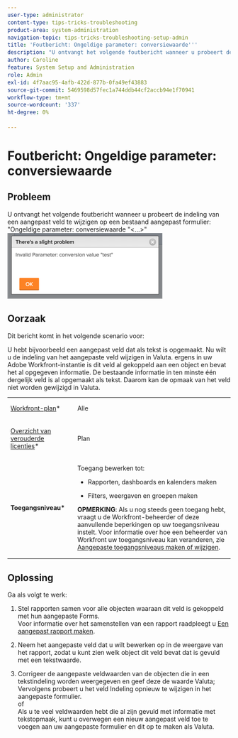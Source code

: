 ```yaml
---
user-type: administrator
content-type: tips-tricks-troubleshooting
product-area: system-administration
navigation-topic: tips-tricks-troubleshooting-setup-admin
title: 'Foutbericht: Ongeldige parameter: conversiewaarde'''
description: "U ontvangt het volgende foutbericht wanneer u probeert de indeling van een aangepast veld te wijzigen op een bestaand aangepast formulier: 'Ongeldige parameter: conversiewaarde `&lt;..&gt;`"
author: Caroline
feature: System Setup and Administration
role: Admin
exl-id: 4f7aac95-4afb-422d-877b-0fa49ef43883
source-git-commit: 5469598d57fec1a744ddb44cf2accb94e1f70941
workflow-type: tm+mt
source-wordcount: '337'
ht-degree: 0%

---
```


# Foutbericht: Ongeldige parameter: conversiewaarde

## Probleem

U ontvangt het volgende foutbericht wanneer u probeert de indeling van een aangepast veld te wijzigen op een bestaand aangepast formulier: &quot;Ongeldige parameter: conversiewaarde &quot;&lt;...>&quot;\
![custom_field_format_invalid_parameter_error.png](assets/custom-field-format-invalid-parameter-error-350x148.png)

## Oorzaak

Dit bericht komt in het volgende scenario voor:

U hebt bijvoorbeeld een aangepast veld dat als tekst is opgemaakt.  Nu wilt u de indeling van het aangepaste veld wijzigen in Valuta. ergens in uw Adobe Workfront-instantie is dit veld al gekoppeld aan een object en bevat het al opgegeven informatie. De bestaande informatie in ten minste één dergelijk veld is al opgemaakt als tekst. Daarom kan de opmaak van het veld niet worden gewijzigd in Valuta.

<table style="table-layout:auto"> 
 <col> 
 <col> 
 <tbody> 
  <tr> 
   <td role="rowheader"> <p><a href="https://www.workfront.com/plans" target="_blank">Workfront-plan</a>*</p> </td> 
   <td>Alle</td> 
  </tr> 
  <tr> 
   <td role="rowheader"> <p><a href="../../administration-and-setup/add-users/access-levels-and-object-permissions/wf-licenses.md" class="MCXref xref">Overzicht van verouderde licenties</a>*</p> </td> 
   <td>Plan</td> 
  </tr> 
  <tr data-mc-conditions=""> 
   <td role="rowheader"><strong>Toegangsniveau*</strong> </td> 
   <td> <p>Toegang bewerken tot:</p> 
    <ul> 
     <li> <p>Rapporten, dashboards en kalenders maken</p> </li> 
     <li> <p>Filters, weergaven en groepen maken</p> </li> 
    </ul> <p><b>OPMERKING</b>: Als u nog steeds geen toegang hebt, vraagt u de Workfront-beheerder of deze aanvullende beperkingen op uw toegangsniveau instelt. Voor informatie over hoe een beheerder van Workfront uw toegangsniveau kan veranderen, zie <a href="../../administration-and-setup/add-users/configure-and-grant-access/create-modify-access-levels.md" class="MCXref xref">Aangepaste toegangsniveaus maken of wijzigen</a>.</p> </td> 
  </tr> 
 </tbody> 
</table>

## Oplossing

Ga als volgt te werk:

1. Stel rapporten samen voor alle objecten waaraan dit veld is gekoppeld met hun aangepaste Forms.\
   Voor informatie over het samenstellen van een rapport raadpleegt u [Een aangepast rapport maken](../../reports-and-dashboards/reports/creating-and-managing-reports/create-custom-report.md).

1. Neem het aangepaste veld dat u wilt bewerken op in de weergave van het rapport, zodat u kunt zien welk object dit veld bevat dat is gevuld met een tekstwaarde.
1. Corrigeer de aangepaste veldwaarden van de objecten die in een tekstindeling worden weergegeven en geef deze de waarde Valuta; Vervolgens probeert u het veld Indeling opnieuw te wijzigen in het aangepaste formulier.\
   of\
   Als u te veel veldwaarden hebt die al zijn gevuld met informatie met tekstopmaak, kunt u overwegen een nieuw aangepast veld toe te voegen aan uw aangepaste formulier en dit op te maken als Valuta.
